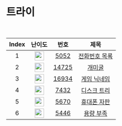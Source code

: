 # 트라이

<br/>

| Index | 난이도 | 번호 | 제목 |
| :-----: | :-----: | :-----: | :-----: |
| 1 | <img height="25px" width="25px" src="https://static.solved.ac/tier_small/12.svg"/> | [5052](https://www.acmicpc.net/problem/5052) | [전화번호 목록](https://www.acmicpc.net/problem/5052) |
| 2 | <img height="25px" width="25px" src="https://static.solved.ac/tier_small/13.svg"/> | [14725](https://www.acmicpc.net/problem/14725) | [개미굴](https://www.acmicpc.net/problem/14725) |
| 3 | <img height="25px" width="25px" src="https://static.solved.ac/tier_small/13.svg"/> | [16934](https://www.acmicpc.net/problem/16934) | [게임 닉네임](https://www.acmicpc.net/problem/16934) |
| 4 | <img height="25px" width="25px" src="https://static.solved.ac/tier_small/14.svg"/> | [7432](https://www.acmicpc.net/problem/7432) | [디스크 트리](https://www.acmicpc.net/problem/7432) |
| 5 | <img height="25px" width="25px" src="https://static.solved.ac/tier_small/17.svg"/> | [5670](https://www.acmicpc.net/problem/5670) | [휴대폰 자판](https://www.acmicpc.net/problem/5670) |
| 6 | <img height="25px" width="25px" src="https://static.solved.ac/tier_small/18.svg"/> | [5446](https://www.acmicpc.net/problem/5446) | [용량 부족](https://www.acmicpc.net/problem/5446) |
